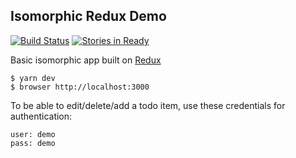 ## Isomorphic Redux Demo

[![Build Status](https://travis-ci.org/terribleplan/isomorphic-redux-plus.svg?branch=master)](https://travis-ci.org/terribleplan/isomorphic-redux-plus)
[![Stories in Ready](https://badge.waffle.io/terribleplan/isomorphic-redux-plus.png?label=ready&title=Ready)](http://waffle.io/terribleplan/isomorphic-redux-plus)

Basic isomorphic app built on [Redux](https://github.com/gaearon/redux)

```
$ yarn dev
$ browser http://localhost:3000
```

To be able to edit/delete/add a todo item, use these credentials for authentication:

```
user: demo
pass: demo
```
